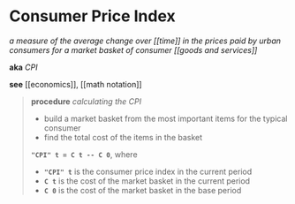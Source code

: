# Consumer Price Index

_a measure of the average change over [[time]] in the prices paid by urban consumers for a market basket of consumer [[goods and services]]_

**aka** _CPI_

**see** [[economics]], [[math notation]]

> **procedure** _calculating the CPI_
>
> - build a market basket from the most important items for the typical consumer
> - find the total cost of the items in the basket
>
> **`"CPI" t = C t -- C 0`**, where
>
> - **`"CPI" t`** is the consumer price index in the current period
> - **`C t`** is the cost of the market basket in the current period
> - **`C 0`** is the cost of the market basket in the base period
